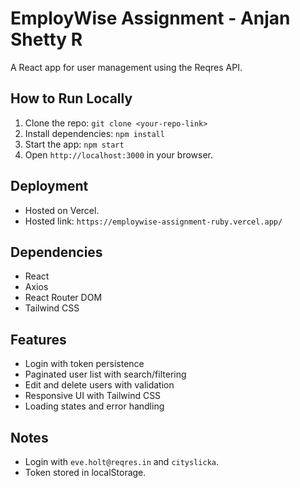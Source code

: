 # EmployWise Assignment - Anjan Shetty R

A React app for user management using the Reqres API.

## How to Run Locally
1. Clone the repo: `git clone <your-repo-link>`
2. Install dependencies: `npm install`
3. Start the app: `npm start`
4. Open `http://localhost:3000` in your browser.

## Deployment
- Hosted on Vercel.
- Hosted link: `https://employwise-assignment-ruby.vercel.app/`

## Dependencies
- React
- Axios
- React Router DOM
- Tailwind CSS

## Features
- Login with token persistence
- Paginated user list with search/filtering
- Edit and delete users with validation
- Responsive UI with Tailwind CSS
- Loading states and error handling

## Notes
- Login with `eve.holt@reqres.in` and `cityslicka`.
- Token stored in localStorage.
